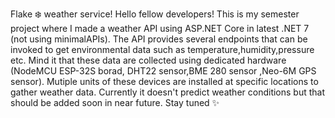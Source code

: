 Flake ❄️ weather service! Hello fellow developers! This is my semester project where I made a weather API using ASP.NET Core in latest .NET 7 (not using minimalAPIs). The API provides several endpoints that can be invoked to get environmental data such as temperature,humidity,pressure etc. Mind it that these data are collected using dedicated hardware (NodeMCU ESP-32S borad, DHT22 sensor,BME 280 sensor ,Neo-6M GPS sensor). Mutiple units of these devices are installed at specific locations to gather weather data. Currently it doesn't predict weather conditions but that should be added soon in near future. Stay tuned ✨
